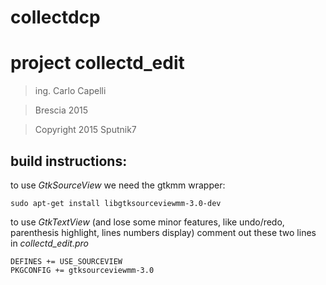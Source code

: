 collectdcp
================================

project collectd_edit
================================

>ing. Carlo Capelli

>Brescia 2015

>Copyright 2015 Sputnik7

build instructions:
-----

to use *GtkSourceView* we need the gtkmm wrapper:

    sudo apt-get install libgtksourceviewmm-3.0-dev

to use *GtkTextView* (and lose some minor features, like undo/redo, parenthesis highlight, lines numbers display)
comment out these two lines in *collectd_edit.pro*

    DEFINES += USE_SOURCEVIEW
    PKGCONFIG += gtksourceviewmm-3.0

